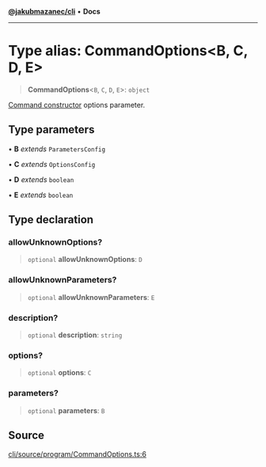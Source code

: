 [**@jakubmazanec/cli**](../README.md) • **Docs**

---

# Type alias: CommandOptions\<B, C, D, E\>

> **CommandOptions**\<`B`, `C`, `D`, `E`\>: `object`

[Command constructor](../classes/Command.md#constructors) options parameter.

## Type parameters

• **B** _extends_ `ParametersConfig`

• **C** _extends_ `OptionsConfig`

• **D** _extends_ `boolean`

• **E** _extends_ `boolean`

## Type declaration

### allowUnknownOptions?

> `optional` **allowUnknownOptions**: `D`

### allowUnknownParameters?

> `optional` **allowUnknownParameters**: `E`

### description?

> `optional` **description**: `string`

### options?

> `optional` **options**: `C`

### parameters?

> `optional` **parameters**: `B`

## Source

[cli/source/program/CommandOptions.ts:6](https://github.com/jakubmazanec/js-tools/blob/9580d5f68de35b95719fd49b679b2d5576d49582/packages/cli/source/program/CommandOptions.ts#L6)
